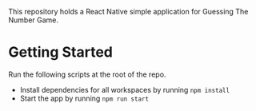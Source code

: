 This repository holds a React Native simple application for Guessing The Number Game.

# Getting Started

Run the following scripts at the root of the repo.

- Install dependencies for all workspaces by running `npm install`
- Start the app by running `npm run start`
